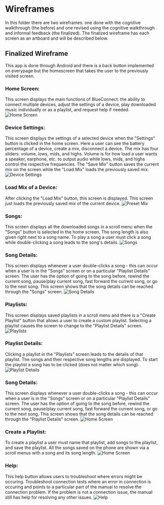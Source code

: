 # Wireframes

In this folder there are two wireframes: one done with the cognitive walkthrough (the before) and one revised using the cognitive walkthrough and informal feedback (the finalized). The finalized wireframe has each screen as an artboard and will be described below.

## Finalized Wireframe
This app is done through Android and there is a back button implemented on everypage but the homescreen that takes the user to the previously visited screen.

### Home Screen:
This screen displays the main functions of BlueConnect: the ability to connect multiple devices, adjust the settings of a device, play downloaded music individually or as a playlist, and request help if needed.
![Home Screen](../wireframes/BlueConnect_Artboard1.png)

### Device Settings:
This screen displays the settings of a selected device when the "Settings" button is clicked in the home screen. Here a user can see the battery percentage of a device, create a mix, disconnect a device. The mix has four sliders: volume, lows, mids, and highs. Volume is for how load a user wants a speaker, earphone, etc. to output audio while lows, mids, and highs control the respective frequencies. The "Save Mix" button saves the current mix on the screen while the "Load Mix" loads the previously saved mix.
![Device Settings](../wireframes/BlueConnect_Artboard2.png)

### Load Mix of a Device:
After clicking the "Load Mix" button, this screen is displayed. This screen just loads the previously saved mix of the current device.
![Preset Mix](../wireframes/BlueConnect_Artboard5.png)

### Songs:
This screen displays all the downloaded songs in a scroll menu when the "Songs" button is selected in the home screen. The song length is also given right next to a song name. To play a song a user must click a song while double-clicking a song leads to the song's details. 
![Songs](../wireframes/BlueConnect_Artboard3.png)

### Song Details:
This screen displays whenever a user double-clicks a song - this can occur when a user is in the "Songs" screen or on a particular "Playlist Details" screen. The user has the option of going to the song before, rewind the current song, pause/play current song, fast forward the current song, or go to the next song. This screen shows that the song details can be reached through the "Songs" screen.
![Song Details](../wireframes/BlueConnect_Artboard4.png)

### Playlists:
This screen displays saved playlists in a scroll menu and there is a "Create Playlist" button that allows a user to create a custom playlist.
Selecting a playlist causes the screen to change to the "Playlist Details" screen.
![Playlists](../wireframes/BlueConnect_Artboard6.png)

### Playlist Details:
Clicking a playlist in the "Playlists" screen leads to the details of that playlist. The songs and their respective song lengths are displayed. To start the playlist a song has to be clicked (does not matter which song).
![Playlist Details](../wireframes/BlueConnect_Artboard7.png)

### Song Details:
This screen displays whenever a user double-clicks a song - this can occur when a user is in the "Songs" screen or on a particular "Playlist Details" screen. The user has the option of going to the song before, rewind the current song, pause/play current song, fast forward the current song, or go to the next song. This screen shows that the song details can be reached through the "Playlist Details" screen.
![Home Screen](../wireframes/BlueConnect_Artboard9.png)

### Create a Playlist:
To create a playlist a user must name that playlist, add songs to the playlist, and save the playlist. All the songs saved on the phone are shown via a scroll menus with a song and its song length.
![Home Screen](../wireframes/BlueConnect_Artboard10.png)

### Help: 
This help button allows users to troubleshoot where errors might be occuring. Troubleshoot connection tests where an error in connection is occuring and points to a particular part of the manual to resolve the connection problem. If the problem is not a connection issue, the manual still has help for resolving any other issues.
![Help](../wireframes/BlueConnect_Artboard8.png)
